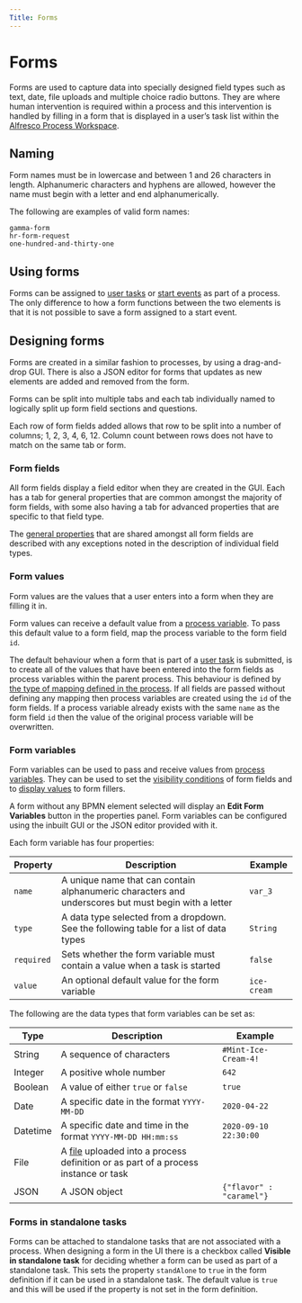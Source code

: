 ```yaml
---
Title: Forms
---
```


# Forms
Forms are used to capture data into specially designed field types such as text, date, file uploads and multiple choice radio buttons. They are where human intervention is required within a process and this intervention is handled by filling in a form that is displayed in a user’s task list within the [Alfresco Process Workspace](../../workspace/tasks.md). 

## Naming  
Form names must be in lowercase and between 1 and 26 characters in length. Alphanumeric characters and hyphens are allowed, however the name must begin with a letter and end alphanumerically. 

The following are examples of valid form names: 

```
gamma-form
hr-form-request
one-hundred-and-thirty-one
```

## Using forms
Forms can be assigned to [user tasks](../processes/bpmn/user.md) or [start events](../processes/bpmn/start.md) as part of a process. The only difference to how a form functions between the two elements is that it is not possible to save a form assigned to a start event.

## Designing forms
Forms are created in a similar fashion to processes, by using a drag-and-drop GUI. There is also a JSON editor for forms that updates as new elements are added and removed from the form. 

Forms can be split into multiple tabs and each tab individually named to logically split up form field sections and questions. 

Each row of form fields added allows that row to be split into a number of columns; 1, 2, 3, 4, 6, 12. Column count between rows does not have to match on the same tab or form.

### Form fields
All form fields display a field editor when they are created in the GUI. Each has a tab for general properties that are common amongst the majority of form fields, with some also having a tab for advanced properties that are specific to that field type. 

The [general properties](../forms/fields.md) that are shared amongst all form fields are described with any exceptions noted in the description of individual field types.

### Form values
Form values are the values that a user enters into a form when they are filling it in.

Form values can receive a default value from a [process variable](../processes/variables.md). To pass this default value to a form field, map the process variable to the form field `id`. 

The default behaviour when a form that is part of a [user task](../processes/bpmn/user.md) is submitted, is to create all of the values that have been entered into the form fields as process variables within the parent process. This behaviour is defined by [the type of mapping defined in the process](../processes/variables.md). If all fields are passed without defining any mapping then process variables are created using the `id` of the form fields. If a process variable already exists with the same `name` as the form field `id` then the value of the original process variable will be overwritten. 

### Form variables
Form variables can be used to pass and receive values from [process variables](../processes/variables.md). They can be used to set the [visibility conditions](../forms/fields.md#visibility-conditions) of form fields and to [display values](../forms/fields.md#display-value-fields) to form fillers.

A form without any BPMN element selected will display an **Edit Form Variables** button in the properties panel. Form variables can be configured using the inbuilt GUI or the JSON editor provided with it.

Each form variable has four properties:  

| Property | Description | Example | 
| -------- | ----------- | ------- | 
| `name` | A unique name that can contain alphanumeric characters and underscores but must begin with a letter | `var_3` |
| `type` | A data type selected from a dropdown. See the following table for a list of data types | `String` |
| `required` | Sets whether the form variable must contain a value when a task is started | `false` | 
| `value` | An optional default value for the form variable | `ice-cream` |

The following are the data types that form variables can be set as:

| Type | Description | Example | 
| ---- | ----------- | ------- |
| String | A sequence of characters | `#Mint-Ice-Cream-4!`
| Integer | A positive whole number | `642` |
| Boolean | A value of either `true` or `false` | `true` |
| Date | A specific date in the format `YYYY-MM-DD` | `2020-04-22` | 
| Datetime | A specific date and time in the format `YYYY-MM-DD HH:mm:ss` | `2020-09-10 22:30:00`
| File | A [file](../modeling/files.md) uploaded into a process definition or as part of a process instance or task | 
| JSON | A JSON object | `{"flavor" : "caramel"}` | 

### Forms in standalone tasks
Forms can be attached to standalone tasks that are not associated with a process. When designing a form in the UI there is a checkbox called **Visible in standalone task** for deciding whether a form can be used as part of a standalone task. This sets the property `standAlone` to `true` in the form definition if it can be used in a standalone task. The default value is `true` and this will be used if the property is not set in the form definition.  

 